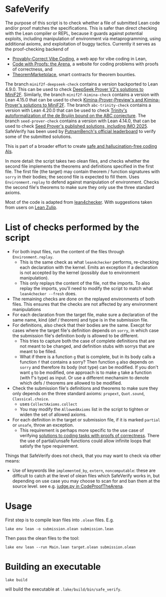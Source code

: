 # SafeVerify

The purpose of this script is to check whether a file of submitted Lean code and/or proof matches the specifications.
This is safer than direct checking with the Lean compiler or REPL, because it guards against potential exploits, including manipulation of environment via metaprogramming,
using additional axioms, and exploitation of buggy tactics.
Currently it serves as the proof-checking backend of
- [Provably-Correct Vibe Coding](http://ProvablyCorrectVibeCoding.com), a web app for vibe coding in Lean,
- [Code with Proofs: the Arena](https://github.com/GasStationManager/CodeProofTheArena), a website for coding problems with proofs of correctness, and
- [TheoremMarketplace](https://github.com/wadimiusz/lean-contract-interact), smart contracts for theorem bounties.

The branch `minif2f-deepseek-check` contains a version backported to Lean 4.9.0. This can be used to check [DeepSeek Prover V2's solutions to MiniF2F](https://github.com/deepseek-ai/DeepSeek-Prover-V2/tree/main). Similarly, the branch `minif2f-kimina-check` contains a version with Lean 4.15.0 that can be used to check [Kimina-Prover-Preview's and Kimina-Prover's solutions to MiniF2F](https://github.com/MoonshotAI/Kimina-Prover-Preview). The branch `abc-trinity-check` contains a version with Lean 4.20.0 that can be used to check [Trinity's autoformalization of the de Bruijin bound on the ABC conjecture](https://github.com/morph-labs/lean-abc-true-almost-always/). The branch `seed-prover-check` contains a version with Lean 4.14.0, that can be used to check [Seed Prover's published solutions, including IMO 2025](https://github.com/ByteDance-Seed/Seed-Prover/tree/main/SeedProver). SafeVerify has been used by [PutnamBench's official leaderboard](https://trishullab.github.io/PutnamBench/leaderboard.html) to verify some of the submitted solutions. 


This is part of a broader effort to create [safe and hallucination-free coding AIs](https://gasstationmanager.github.io/ai/2024/11/04/a-proposal.html).

In more detail: the script takes two olean files, and checks whether the second file
implements the theorems and definitions specified in the first file.
The first file (the target) may contain theorem / function signatures with `sorry` in their bodies;
the second file is expected to fill them.
Uses `Environment.replay` to defend against manipulation of environment.
Checks the second file's theorems to make sure they only use the three standard axioms.

Most of the code is adapted from [lean4checker](https://github.com/leanprover/lean4checker/). With suggestions taken from users on [Lean Zulip](https://leanprover.zulipchat.com/).

# List of checks performed by the script

- For both input files, run the content of the files through `Environment.replay`.
  - This is the same check as what `lean4checker` performs, re-checking each declaration with the kernel. Emits an exception if a declaration is not accepted by the kernel (possibly due to environment manipulation).
  - This only replays the content of the file, not the imports. To also replay the imports, you'll need to modify the script to match what `lean4checker --fresh` does.
- The remaining checks are done on the replayed environments of both files. This ensures that the checks are not affected by any environment manipulations
- For each declaration from the target file, make sure a declaration of the same name, kind (def / theorem) and type is in the submission file.
- For definitions, also check that their bodies are the same. Execpt for cases where the target file's definition depends on `sorry`, in which case the submission file's definition body is allowed to be different.
  - This tries to capture both the case of complete definitions that are not meant to be changed, and definition stubs with sorrys that are meant to be filled.
  - What if there is a function `g` that is complete, but in its body calls a function `f` that contains a sorry? Then function `g` also depends on `sorry` and therefore its body (not type) can be modified. If you don't want `g` to be modified, one approach is to make `g` take a function (with f's type) as input. Or use a different mechansim to denote which defs / theorems are allowed to be modified. 
- Check the submission file's definitions and theorems to make sure they only depends on the three standard axioms: `propext`, `Quot.sound`, `Classical.choice`.
  - uses `CollectAxioms.collect`
  - You may modify the `AllowedAxioms` list in the script to tighten or widen the set of allowed axioms.
- For each definition in the target or submission file, if it is marked `partial` or `unsafe`, throw an exception.
  - This requirement is perhaps more specific to the use case of verifying [solutions to coding tasks with proofs of correctness](https://github.com/GasStationManager/CodeProofTheArena). There the use of partial/unsafe functions could allow infinite loops that satisfy the type requirement.

Things that SafeVerify does not check, that you may want to check via other means:

- Use of keywords like `implemented_by`, `extern`, `noncomputable`: these are difficult to catch at the level of olean files which SafeVerify works in, but depending on use case you may choose to scan for and ban them at the source level. see e.g. [judge.py in CodeProofTheArena](https://github.com/GasStationManager/CodeProofTheArena/blob/main/app/services/judge.py).

# Usage

First step is to compile lean files into `.olean` files. E.g.
```
lake env lean -o submission.olean submission.lean
```
Then pass the olean files to the tool:
```
lake env lean --run Main.lean target.olean submission.olean
```

# Building an executable

```
lake build
```
will build the executable at `.lake/build/bin/safe_verify`.
